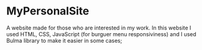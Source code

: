 # MyPersonalSite
A website made for those who are interested in my work.
In this website I used HTML, CSS, JavaScript (for burguer menu responsiviness) 
and I used Bulma library to make it easier in some cases;
